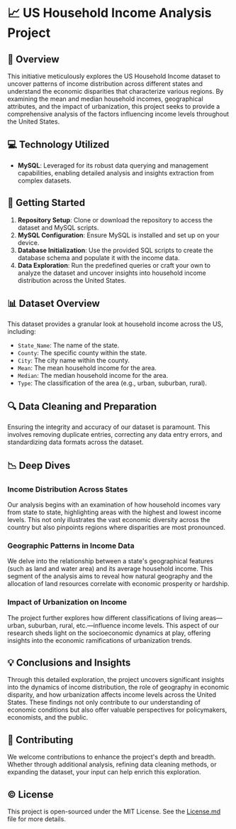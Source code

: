 # 📈 US Household Income Analysis Project

## 🌟 Overview

This initiative meticulously explores the US Household Income dataset to uncover patterns of income distribution across different states and understand the economic disparities that characterize various regions. By examining the mean and median household incomes, geographical attributes, and the impact of urbanization, this project seeks to provide a comprehensive analysis of the factors influencing income levels throughout the United States.

## 💻 Technology Utilized

- **MySQL**: Leveraged for its robust data querying and management capabilities, enabling detailed analysis and insights extraction from complex datasets.

## 🚀 Getting Started

1. **Repository Setup**: Clone or download the repository to access the dataset and MySQL scripts.
2. **MySQL Configuration**: Ensure MySQL is installed and set up on your device.
3. **Database Initialization**: Use the provided SQL scripts to create the database schema and populate it with the income data.
4. **Data Exploration**: Run the predefined queries or craft your own to analyze the dataset and uncover insights into household income distribution across the United States.

## 📊 Dataset Overview

This dataset provides a granular look at household income across the US, including:

- `State_Name`: The name of the state.
- `County`: The specific county within the state.
- `City`: The city name within the county.
- `Mean`: The mean household income for the area.
- `Median`: The median household income for the area.
- `Type`: The classification of the area (e.g., urban, suburban, rural).

## 🔍 Data Cleaning and Preparation

Ensuring the integrity and accuracy of our dataset is paramount. This involves removing duplicate entries, correcting any data entry errors, and standardizing data formats across the dataset.

## 📉 Deep Dives

### Income Distribution Across States

Our analysis begins with an examination of how household incomes vary from state to state, highlighting areas with the highest and lowest income levels. This not only illustrates the vast economic diversity across the country but also pinpoints regions where disparities are most pronounced.

### Geographic Patterns in Income Data

We delve into the relationship between a state's geographical features (such as land and water area) and its average household income. This segment of the analysis aims to reveal how natural geography and the allocation of land resources correlate with economic prosperity or hardship.

### Impact of Urbanization on Income

The project further explores how different classifications of living areas—urban, suburban, rural, etc.—influence income levels. This aspect of our research sheds light on the socioeconomic dynamics at play, offering insights into the economic ramifications of urbanization trends.

## 💡 Conclusions and Insights

Through this detailed exploration, the project uncovers significant insights into the dynamics of income distribution, the role of geography in economic disparity, and how urbanization affects income levels across the United States. These findings not only contribute to our understanding of economic conditions but also offer valuable perspectives for policymakers, economists, and the public.

## 🤝 Contributing

We welcome contributions to enhance the project's depth and breadth. Whether through additional analysis, refining data cleaning methods, or expanding the dataset, your input can help enrich this exploration.

## ©️ License

This project is open-sourced under the MIT License. See the [License.md](./License.md) file for more details.
